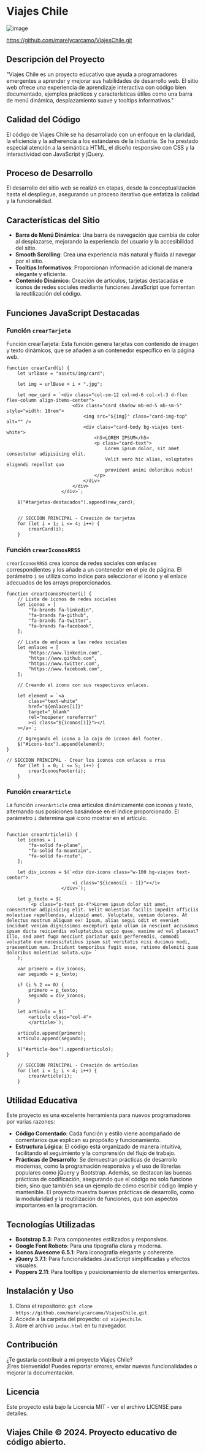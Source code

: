 # Viajes Chile



![image](https://github.com/marelycarcamo/ViajesChile/assets/44790921/617b748d-9387-478d-a526-75d83ddd4001)







https://github.com/marelycarcamo/ViajesChile.git


## Descripción del Proyecto

"Viajes Chile es un proyecto educativo que ayuda a programadores emergentes a aprender y mejorar sus habilidades de desarrollo web. El sitio web ofrece una experiencia de aprendizaje interactiva con código bien documentado, ejemplos prácticos y características útiles como una barra de menú dinámica, desplazamiento suave y tooltips informativos."

## Calidad del Código

El código de Viajes Chile se ha desarrollado con un enfoque en la claridad, la eficiencia y la adherencia a los estándares de la industria. Se ha prestado especial atención a la semántica HTML, el diseño responsivo con CSS y la interactividad con JavaScript y jQuery.

## Proceso de Desarrollo

El desarrollo del sitio web se realizó en etapas, desde la conceptualización hasta el despliegue, asegurando un proceso iterativo que enfatiza la calidad y la funcionalidad.

## Características del Sitio

- **Barra de Menú Dinámica**: Una barra de navegación que cambia de color al desplazarse, mejorando la experiencia del usuario y la accesibilidad del sitio.
- **Smooth Scrolling**: Crea una experiencia más natural y fluida al navegar por el sitio.
- **Tooltips Informativos**: Proporcionan información adicional de manera elegante y eficiente.
- **Contenido Dinámico**: Creación de artículos, tarjetas destacadas e iconos de redes sociales mediante funciones JavaScript que fomentan la reutilización del código.

## Funciones JavaScript Destacadas

### Función `crearTarjeta`
Función crearTarjeta: Esta función genera tarjetas con contenido de imagen y texto dinámicos, que se añaden a un contenedor específico en la página web.
````
function crearCard(i) {
	let urlBase = "assets/img/card";

	let img = urlBase + i + ".jpg";

	let new_card = `<div class="col-sm-12 col-md-6 col-xl-3 d-flex flex-column align-items-center">
						<div class="card shadow mb-md-5 mb-sm-5" style="width: 18rem">
							<img src="${img}" class="card-img-top" alt="" />
							<div class="card-body bg-viajes text-white">
								<h5>LOREM IPSUM</h5>
								<p class="card-text">
									Lorem ipsum dolor, sit amet consectetur adipisicing elit.
									Velit vero hic alias, voluptates eligendi repellat quo
									provident animi doloribus nobis!
								</p>
							</div>
						</div>
					</div>`;

	$("#tarjetas-destacados").append(new_card);

````

````
  
  	// SECCION PRINCIPAL - Creación de tarjetas
	for (let i = 1; i <= 4; i++) {
		crearCard(i);
	}
````

### Función `crearIconosRRSS`
`crearIconosRRSS` crea iconos de redes sociales con enlaces correspondientes y los añade a un contenedor en el pie de página. El parámetro `i` se utiliza como índice para seleccionar el icono y el enlace adecuados de los arrays proporcionados.

````
function crearIconosFooter(i) {
	// Lista de íconos de redes sociales
	let iconos = [
		"fa-brands fa-linkedin",
		"fa-brands fa-github",
		"fa-brands fa-twitter",
		"fa-brands fa-facebook",
	];

	// Lista de enlaces a las redes sociales
	let enlaces = [
		"https://www.linkedin.com",
		"https://www.github.com",
		"https://www.twitter.com",
		"https://www.facebook.com",
	];

	// Creando el icono con sus respectivos enlaces.

	let element = `<a	
		class="text-white"
		href="${enlaces[i]}"
		target="_blank"
		rel="noopener noreferrer"
		><i class="${iconos[i]}"></i
	></a>`;

	// Agregando el icono a la caja de iconos del footer.
	$("#icons-box").append(element);
}

````
````
// SECCION PRINCIPAL - Crear los iconos con enlaces a rrss
	for (let i = 0; i <= 5; i++) {
		crearIconosFooter(i);
	}
````

### Función `crearArticle`
La función `crearArticle` crea artículos dinámicamente con iconos y texto, alternando sus posiciones basándose en el índice proporcionado. El parámetro `i` determina qué icono mostrar en el artículo.
````

function crearArticle(i) {
	let iconos = [
		"fa-solid fa-plane",
		"fa-solid fa-mountain",
		"fa-solid fa-route",
	];

	let div_iconos = $(`<div div-icons class="w-100 bg-viajes text-center">
						<i class="${iconos[i - 1]}"></i>
					</div>`);

	let p_texto = $(
		`<p class="p-text px-4">Lorem ipsum dolor sit amet, consectetur adipisicing elit. Velit molestias facilis impedit officiis molestiae repellendus, aliquid amet. Voluptate, veniam dolores. At delectus nostrum aliquam ex! Ipsum, alias sequi odit et eveniet incidunt veniam dignissimos excepturi quia ullam in nesciunt accusamus ipsam dicta reiciendis voluptatibus optio quae, maxime ad vel placeat? Illo, sed amet fuga nesciunt pariatur quis perferendis, commodi voluptate eum necessitatibus ipsam sit veritatis nisi ducimus modi, praesentium nam. Incidunt temporibus fugit esse, ratione deleniti quas doloribus molestias soluta.</p> `
	);

	var primero = div_iconos;
	var segundo = p_texto;

	if (i % 2 == 0) {
		primero = p_texto;
		segundo = div_iconos;
	}

	let articulo = $(`
		<article class="col-4">
		</article>`);

	articulo.append(primero);
	articulo.append(segundo);

	$("#article-box").append(articulo);
}
````

````
	// SECCION PRINCIPAL - Creación de artículos
	for (let i = 1; i < 4; i++) {
		crearArticle(i);
	}
````


## Utilidad Educativa

Este proyecto es una excelente herramienta para nuevos programadores por varias razones:

- **Código Comentado**: Cada función y estilo viene acompañado de comentarios que explican su propósito y funcionamiento.
- **Estructura Lógica**: El código está organizado de manera intuitiva, facilitando el seguimiento y la comprensión del flujo de trabajo.
- **Prácticas de Desarrollo**: Se demuestran prácticas de desarrollo modernas, como la programación responsiva y el uso de librerías populares como jQuery y Bootstrap. Además, se destacan las buenas prácticas de codificación, asegurando que el código no solo funcione bien, sino que también sea un ejemplo de cómo escribir código limpio y mantenible. El proyecto muestra buenas prácticas de desarrollo, como la modularidad y la reutilización de funciones, que son aspectos importantes en la programación.

## Tecnologías Utilizadas

- **Bootstrap 5.3**: Para componentes estilizados y responsivos.
- **Google Font Roboto**: Para una tipografía clara y moderna.
- **Iconos Awesome 6.5.1**: Para iconografía elegante y coherente.
- **jQuery 3.7.1**: Para funcionalidades JavaScript simplificadas y efectos visuales.
- **Poppers 2.11**: Para tooltips y posicionamiento de elementos emergentes.

## Instalación y Uso

1. Clona el repositorio: ``git clone https://github.com/marelycarcamo/ViajesChile.git``. <br>
2. Accede a la carpeta del proyecto: ``cd viajeschile``. <br>
3. Abre el archivo ``index.html`` en tu navegador.

## Contribución

¿Te gustaría contribuir a mi proyecto Viajes Chile? <br>
¡Eres bienvenido! Puedes reportar errores, enviar nuevas funcionalidades o mejorar la documentación.

## Licencia

Este proyecto está bajo la Licencia MIT - ver el archivo LICENSE para detalles.


## Viajes Chile © 2024. Proyecto educativo de código abierto.


